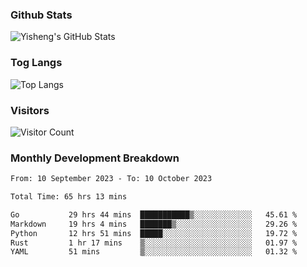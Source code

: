 ### Github Stats
![Yisheng's GitHub Stats](https://github-readme-stats-9qabuvhk1-gongyisheng.vercel.app/api?username=gongyisheng&count_private=true&show_icons=true)
### Tog Langs
![Top Langs](https://github-readme-stats-9qabuvhk1-gongyisheng.vercel.app/api/top-langs/?username=gongyisheng&layout=compact)
### Visitors
![Visitor Count](https://profile-counter.glitch.me/gongyisheng/count.svg)
### Monthly Development Breakdown
<!--START_SECTION:waka-->

```txt
From: 10 September 2023 - To: 10 October 2023

Total Time: 65 hrs 13 mins

Go           29 hrs 44 mins  ███████████▒░░░░░░░░░░░░░   45.61 %
Markdown     19 hrs 4 mins   ███████▒░░░░░░░░░░░░░░░░░   29.26 %
Python       12 hrs 51 mins  █████░░░░░░░░░░░░░░░░░░░░   19.72 %
Rust         1 hr 17 mins    ▒░░░░░░░░░░░░░░░░░░░░░░░░   01.97 %
YAML         51 mins         ▒░░░░░░░░░░░░░░░░░░░░░░░░   01.32 %
```

<!--END_SECTION:waka-->
